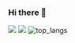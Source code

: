 ### Hi there 👋

<!-- too low -->
<!-- ![YuFengjie97's GitHub stats](https://github-readme-stats.vercel.app/api?username=YuFengjie97&theme=radical&show_icons=true) -->
<!-- holy shit, no body love me,i can feel The Big Other is raping me now! -->
<!-- <p align="center">
  Visitor count<br>
  <img src="https://profile-counter.glitch.me/YuFengjie97/count.svg">
</p> -->

![](https://github-profile-summary-cards.vercel.app/api/cards/profile-details?username=YuFengjie97&theme=radical)
![](https://github-profile-summary-cards.vercel.app/api/cards/repos-per-language?username=YuFengjie97&theme=radical)
![top_langs](https://github-readme-stats.vercel.app/api/top-langs/?username=YuFengjie97&layout=compact&langs_count=10&theme=radical)

